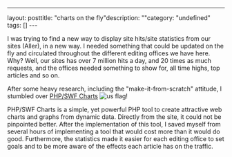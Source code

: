--- 
layout: posttitle: "charts on the fly"description: ""category: "undefined" tags: [] --- <p>I was trying to find a new way to display site hits/site statistics from our sites (Aller), in a new way. I needed something that could be updated on the fly and circulated throughout the different editing offices we have here. Why? Well, our sites has over 7 million hits a day, and 20 times as much requests, and the offices needed something to show for, all time highs, top articles and so on.</p> <p>After some heavy research, including the "make-it-from-scratch" attitude, I stumbled over <a href="http://www.maani.us/charts/index.php">PHP/SWF Charts</a> <img src="http://cdn.umedia.no/img/flag/us.png" alt="us flag"/>!</p> <p>PHP/SWF Charts is a simple, yet powerful PHP tool to create attractive web charts and graphs from dynamic data. Directly from the site, it could not be pinpointed better. After the implementation of this tool, I saved myself from several hours of implementing a tool that would cost more than it would do good. Furthermore, the statistics made it easier for each editing office to set goals and to be more aware of the effects each article has on the traffic.</p>